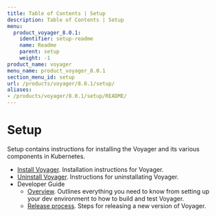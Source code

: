 ```yaml
---
title: Table of Contents | Setup
description: Table of Contents | Setup
menu:
  product_voyager_8.0.1:
    identifier: setup-readme
    name: Readme
    parent: setup
    weight: -1
product_name: voyager
menu_name: product_voyager_8.0.1
section_menu_id: setup
url: /products/voyager/8.0.1/setup/
aliases:
- /products/voyager/8.0.1/setup/README/
---
```


# Setup

Setup contains instructions for installing the Voyager and its various components in Kubernetes.

- [Install Voyager](/products/voyager/8.0.1/setup/install). Installation instructions for Voyager.
- [Uninstall Voyager](/products/voyager/8.0.1/setup/uninstall). Instructions for uninstallating Voyager.
- Developer Guide
  - [Overview](/products/voyager/8.0.1/setup/developer-guide/overview). Outlines everything you need to know from setting up your dev environment to how to build and test Voyager.
  - [Release process](/products/voyager/8.0.1/setup/developer-guide/release). Steps for releasing a new version of Voyager.
